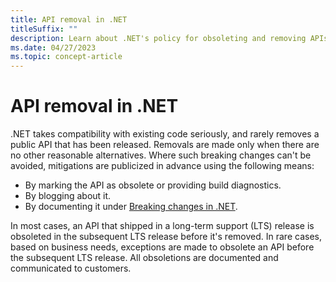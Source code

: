 ```yaml
---
title: API removal in .NET
titleSuffix: ""
description: Learn about .NET's policy for obsoleting and removing APIs.
ms.date: 04/27/2023
ms.topic: concept-article
---
```

# API removal in .NET

.NET takes compatibility with existing code seriously, and rarely removes a public API that has been released. Removals are made only when there are no other reasonable alternatives. Where such breaking changes can't be avoided, mitigations are publicized in advance using the following means:

- By marking the API as obsolete or providing build diagnostics.
- By blogging about it.
- By documenting it under [Breaking changes in .NET](breaking-changes.md).

In most cases, an API that shipped in a long-term support (LTS) release is obsoleted in the subsequent LTS release before it's removed. In rare cases, based on business needs, exceptions are made to obsolete an API before the subsequent LTS release. All obsoletions are documented and communicated to customers.
